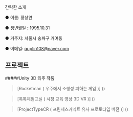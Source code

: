 간략한 소개

● 이름: 황상연

● 생년월일 : 1995.10.31

● 거주지: 서울시 송파구 거여동

● 이메일: quplin108@naver.com


## 프로젝트

#####Unity 3D 외주 작품
> [Rocketman ( 우주에서  소행성 피하는 게임 )] () 

> [톡톡체험교실 ( 시청 교육 영상 3D VR )] ()

> [ProjectTypeCR ( 프린세스커넥트 유사 프로토타입 버전 )] ()

